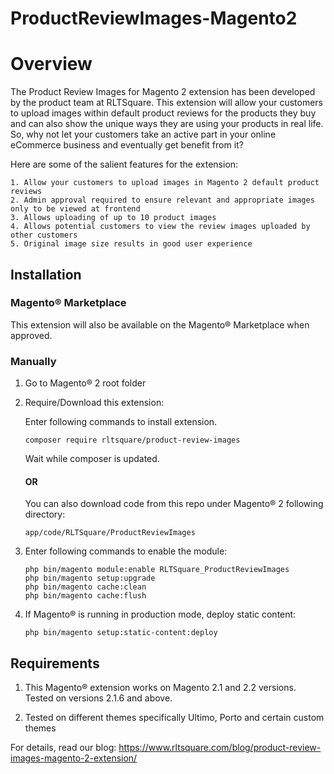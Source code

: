 # ProductReviewImages-Magento2

# Overview

The Product Review Images for Magento 2 extension has been developed by the product team at RLTSquare. This extension will allow your customers to upload images within default product reviews for the products they buy and can also show the unique ways they are using your products in real life. So, why not let your customers take an active part in your online eCommerce business and eventually get benefit from it?

Here are some of the salient features for the extension:

```
1. Allow your customers to upload images in Magento 2 default product reviews
2. Admin approval required to ensure relevant and appropriate images only to be viewed at frontend
3. Allows uploading of up to 10 product images
4. Allows potential customers to view the review images uploaded by other customers
5. Original image size results in good user experience
```

## Installation

### Magento® Marketplace

This extension will also be available on the Magento® Marketplace when approved.

### Manually

1. Go to Magento® 2 root folder

2. Require/Download this extension:

   Enter following commands to install extension.

   ```
   composer require rltsquare/product-review-images
   ```

   Wait while composer is updated.
   
   #### OR
   
   You can also download code from this repo under Magento® 2 following directory:
    
    ```
    app/code/RLTSquare/ProductReviewImages
    ```    

3. Enter following commands to enable the module:

   ```
   php bin/magento module:enable RLTSquare_ProductReviewImages
   php bin/magento setup:upgrade
   php bin/magento cache:clean
   php bin/magento cache:flush
   ```

4. If Magento® is running in production mode, deploy static content: 

   ```
   php bin/magento setup:static-content:deploy
   ```


## Requirements

1. This Magento® extension works on Magento 2.1 and 2.2 versions. Tested on versions 2.1.6 and above.

2. Tested on different themes specifically Ultimo, Porto and certain custom themes

For details, read our blog:
https://www.rltsquare.com/blog/product-review-images-magento-2-extension/
